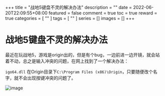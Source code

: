 +++
title = "战地5键盘不灵的解决办法"
description = ""
date = 2022-06-20T22:09:55+08:00
featured = false
comment = true
toc = true
reward = true
categories = [
  ""
]
tags = [
  ""
]
series = []
images = []
+++

# 战地5键盘不灵的解决办法
最近在玩战地5，游戏是origin出的，但是有个bug，一边前进一边开镜，就会站着不动，总之是输入冲突的问题，在网上找到了一个解决办法：

`igo64.dll` 在Origin目录下`C:\Program Files (x86)\Origin`，只要随便改个名字，就不会出现按键冲突的问题了。

![image](https://image.baidu.com/search/down?url=https://tva1.sinaimg.cn/large/006rgJELly1h3f2cmcxz0j30ry0jv15h.jpg)

